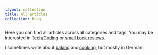 ```yaml
---
layout: collection
title: All articles
collection: blog
---
```


Here you can find all articles across all categories and tags. You may be interested in [Tech/Coding](/tags/code/) or [small book reviews](/tags/book). 

I sometimes write about [baking](/tags/backen) and [cooking](/tags/kochen), but mostly in German!